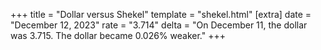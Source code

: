 +++
title = "Dollar versus Shekel"
template = "shekel.html"
[extra]
date = "December 12, 2023"
rate = "3.714"
delta = "On December 11, the dollar was 3.715. The dollar became 0.026% weaker."
+++
